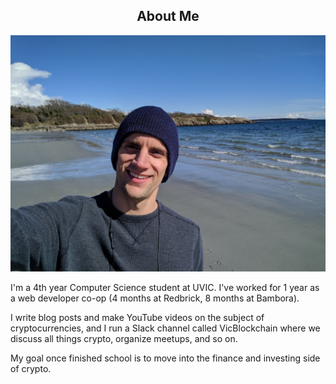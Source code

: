 <center><h2>About Me</h2></center>

<img src="/public/images/headshot.jpg" id="headshot" alt="headshot"/>

I'm a 4th year Computer Science student at UVIC.
I've worked for 1 year as a web developer co-op (4 months at Redbrick, 8 months at Bambora).

I write blog posts and make YouTube videos on the subject of cryptocurrencies, and I run a Slack channel called VicBlockchain where we discuss all things crypto, organize meetups, and so on.

My goal once finished school is to move into the finance and investing side of crypto.
